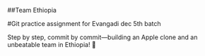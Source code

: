 ##Team Ethiopia 

#Git practice assignment for Evangadi dec 5th batch

Step by step, commit by commit—building an Apple clone and an unbeatable team in Ethiopia! 🍏
